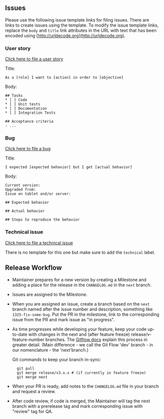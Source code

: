 


## Issues

Please use the following issue template links for filing issues. There are links to create issues using the template. To modify the issue template links, replace the `body` and `title` link attributes in the URL with text that has been encoded using [http://urldecode.org](http://urldecode.org).

### User story
[Click here to file a user story](https://github.com/tangerine-community/tangerine/issues/new?title=As+a+%5brole%5d+I+want+to+%5baction%5d+in+order+to+%5bobjective%5d&labels=user%20story&body=%23%23+Tasks%0d%0a*+%5b+%5d+Code%0d%0a*+%5b+%5d+Unit+tests%0d%0a*+%5b+%5d+Documentation%0d%0a*+%5b+%5d+Integration+Tests%0d%0a%0d%0a%23%23+Acceptance+criteria%0d%0a-+...)

Title:
```
As a [role] I want to [action] in order to [objective]
```

Body:
```
## Tasks
* [ ] Code
* [ ] Unit tests
* [ ] Documentation
* [ ] Integration Tests

## Acceptance criteria
- ...
```

### Bug
[Click here to file a bug](https://github.com/tangerine-community/tangerine/issues/new?title=I+expected+%5bexpected+behavior%5d+but+I+get+%5bactual+behavior%5d&labels=bug&body=Current+version%3a%0d%0aUpgraded+from%3a%0d%0aIssue+on+tablet+and%2for+server%3a%0d%0a%0d%0a%23%23+Expected+behavior%0d%0a%0d%0a%23%23+Actual+behavior%0d%0a%0d%0a%23%23+Steps+to+reproduce+the+behavior%0d%0a)

Title:
```
I expected [expected behavior] but I get [actual behavior]
```

Body:
```
Current version:
Upgraded from:
Issue on tablet and/or server:

## Expected behavior

## Actual behavior

## Steps to reproduce the behavior
```


### Technical issue
[Click here to file a technical issue](https://github.com/tangerine-community/tangerine/issues/new?labels=technical&body=)

There is no template for this one but make sure to add the `technical` label. 



## Release Workflow
- Maintainer prepares for a new version by creating a Milestone and adding a place for the release in the `CHANGELOG.md` in the `next` branch.
- Issues are assigned to the Milestone. 
- When you are assigned an issue, create a branch based on the `next` branch named after the issue number and description, something like `1325-fix-some-bug`. Put the PR in the milestone, link to the corresponding issue from the PR and mark issue as "in progress".
- As time progresses while developing your feature, keep your code up-to-date with changes in the next and (after feature freeze) release/v-feature-number branches. The [Gitflow docs](https://www.atlassian.com/git/tutorials/comparing-workflows/gitflow-workflow) explain this process in greater detail. (Main difference - we call the Git Flow 'dev' branch - in our nomenclature - the 'next'branch.)
  
  Git commands to keep your branch in-sync:
  ```shell script
    git pull
    git merge release/v3.x.x # (if currently in feature freeze)
    git merge next
  ```
- When your PR is ready, add notes to the `CHANGELOG.md` file in your branch and request a review.
- After code review, if code is merged, the Maintainer will tag the next branch with a prerelease tag and mark corresponding issue with "review" tag for QA.
